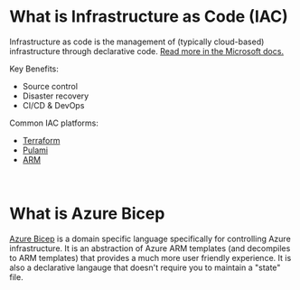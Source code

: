 # What is Infrastructure as Code (IAC)

Infrastructure as code is the management of (typically cloud-based) infrastructure through declarative code. [Read more in the Microsoft docs.](https://docs.microsoft.com/en-us/devops/deliver/what-is-infrastructure-as-code)

Key Benefits:
- Source control
- Disaster recovery
- CI/CD & DevOps

Common IAC platforms: 
- [Terraform](https://www.terraform.io/)
- [Pulami](https://www.pulumi.com/)
- [ARM](https://docs.microsoft.com/en-us/azure/azure-resource-manager/templates/overview)

<br> 

# What is Azure Bicep

[Azure Bicep](https://docs.microsoft.com/en-us/azure/azure-resource-manager/bicep/overview#get-started) is a domain specific language specifically for controlling Azure infrastructure. It is an abstraction of Azure ARM templates (and decompiles to ARM templates) that provides a much more user friendly experience. It is also a declarative langauge that doesn't require you to maintain a "state" file.
